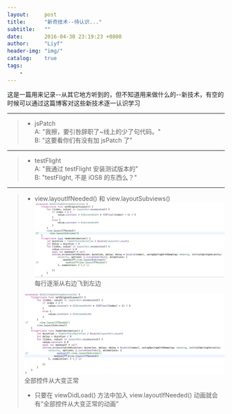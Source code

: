 ```yaml
---
layout:     post
title:      "新奇技术--待认识..."
subtitle:   ""
date:       2016-04-30 23:19:23 +0800
author:     "Liyf"
header-img: "img/"
catalog:    true
tags: 
    - 
---
```


 这是一篇用来记录--从其它地方听到的，但不知道用来做什么的--新技术，有空的时候可以通过这篇博客对这些新技术逐一认识学习

---
> - jsPatch <br>
> A: "我擦，要引咎辞职了~线上的少了句代码。" <br>
> B: "这要看你们有没有加 jsPatch 了" <br>

---
> - testFlight <br>
> A: "我通过 testFlight 安装测试版本的" <br>
> B: "testFlight, 不是 iOS8 的东西么？" <br>

---
> - view.layoutIfNeeded() 和 view.layoutSubviews() <br>
>![](/img/figure/160929_1.png)
>每行逐渐从右边飞到左边
>
>![](/img/figure/160929_2.png)
>全部控件从大变正常
>
> - 只要在 viewDidLoad() 方法中加入 view.layoutIfNeeded() 动画就会有“全部控件从大变正常的动画”